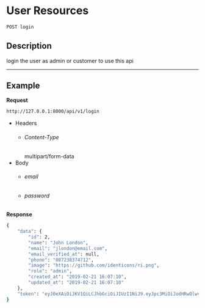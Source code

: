 # User Resources

```bash
POST login
```
## Description
login the user as admin or customer to use this api
***
## Example

**Request**

```bash
http://127.0.0.1:8000/api/v1/login
```
- Headers
    - ###### Content-Type
        multipart/form-data
- Body
    - ###### email
    - ###### password

**Response**

```bash
{
    "data": {
        "id": 2,
        "name": "John London",
        "email": "jlondon@email.com",
        "email_verified_at": null,
        "phone": "087238374712",
        "image": "https://github.com/identicons/ri.png",
        "role": "admin",
        "created_at": "2019-02-21 16:07:10",
        "updated_at": "2019-02-21 16:07:10"
    },
    "token": "eyJ0eXAiOiJKV1QiLCJhbGciOiJIUzI1NiJ9.eyJpc3MiOiJodHRwOlwvXC8xMjcuMC4wLjE6ODAwMFwvYXBpXC92MVwvbG9naW4iLCJpYXQiOjE1NTA4MjA2NzIsImV4cCI6MTU1MDgyNDI3MiwibmJmIjoxNTUwODIwNjcyLCJqdGkiOiJLTWpmQXU5WkhQVWt2R0JrIiwic3ViIjoxLCJwcnYiOiI4N2UwYWYxZWY5ZmQxNTgxMmZkZWM5NzE1M2ExNGUwYjA0NzU0NmFhIn0.MRT8N-v6iXVE2L0j67xFza3PRjlUXvnTPIvFkRe3MuU"
}
```

